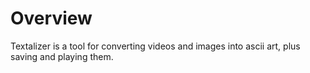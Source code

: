 # Overview
Textalizer is a tool for converting videos and images into ascii art, plus saving and playing them.
